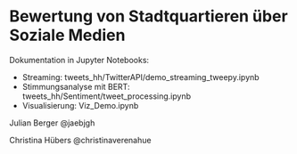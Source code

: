 # Bewertung von Stadtquartieren über Soziale Medien

Dokumentation in Jupyter Notebooks:
- Streaming: tweets_hh/TwitterAPI/demo_streaming_tweepy.ipynb
- Stimmungsanalyse mit BERT: tweets_hh/Sentiment/tweet_processing.ipynb 
- Visualisierung: Viz_Demo.ipynb 

Julian Berger @jaebjgh

Christina Hübers @christinaverenahue
